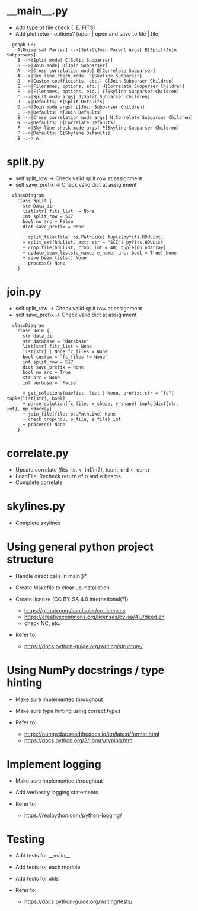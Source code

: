 # \_\_main\_\_.py
  * Add type of file check (I.E. FITS)
  * Add plot return options? [open | open and save to file | file]

```mermaid
  graph LR;
    A[Universal Parser] -->|Split\Join Parent Args| B[Split\Join Subparsers]
    B -->|Split mode| C[Split Subparser]
    B -->|Join mode| D[Join Subparser]
    A -->|Cross correlation mode| E[Correlate Subparser]
    A -->|Sky line check mode| F[Skyline Subparser]
    D -->|Custom coefficients, etc.| G[Join Subparser Children]
    E -->|Filenames, options, etc.| H[Correlate Subparser Children]
    F -->|Filenames, options, etc.| I[Skyline Subparser Children]
    C -->|Split mode args| J[Split Subparser Children]
    J -->|Defaults| K[Split Defaults]
    D -->|Join mode args| L[Join Subparser Children]
    L -->|Defaults| M[Join Defaults]
    E -->|Cross correlation mode args| N[Correlate Subparser Children]
    N -->|Defaults| O[Correlate Defaults]
    F -->|Sky line check mode args| P[Skyline Subparser Children]
    P -->|Defaults| Q[Skyline Defaults]
    B -.-> A
```


# split.py
  * self.split_row → Check valid split row at assignment
  * self.save_prefix → Check valid dict at assignment

```mermaid
  classDiagram
    class Split {
      str Data_dir
      list[str] fits_list  = None
      int split_row = 517
      bool no_arc = False
      dict save_prefix = None
      
      + split_file(file: os.PathLike) tuple[pyfits.HDUList]
      + split_ext(hdulist, ext: str = "SCI") pyfits.HDUList
      + crop_file(hdulist, crop: int = 40) tuple[np.ndarray]
      + update_beam_lists(o_name, e_name, arc: bool = True) None
      + save_beam_lists() None
      + process() None
    }

```


# join.py
  * self.split_row → Check valid split row at assignment
  * self.save_prefix → Check valid dict at assignment

```mermaid
  classDiagram
    class Join {
      str data_dir
      str database = "database"
      list[str] fits_list = None
      list[str] | None fc_files = None
      bool custom = `fc_files != None`
      int split_row = 517
      dict save_prefix = None
      bool no_arc = True
      str arc = None
      int verbose = `False`

      + get_solutions(wavlist: list | None, prefix: str = "fc") tuple[list[str], bool]
      + parse_solution(fc_file, x_shape, y_shape) tuple[dict[str, int], np.ndarray]
      + join_file(file: os.PathLike) None
      + check_crop(hdu, o_file, e_file) int
      + process() None
    }
```


# correlate.py
  * Update correlate (fits_list ← in1/in2), (cont_ord ← cont)
  * LoadFile: Recheck return of o and e beams.
  * Complete correlate


# skylines.py
  * Complete skylines


# Using general python project structure
  * Handle direct calls in main()?
  * Create Makefile to clear up installation
  * Create license (CC BY-SA 4.0 international(?))
    * https://github.com/santisoler/cc-licenses
    * https://creativecommons.org/licenses/by-sa/4.0/deed.en
    * check NC, etc.

  * Refer to:
      * https://docs.python-guide.org/writing/structure/


# Using NumPy docstrings / type hinting
  * Make sure implemented throughout
  * Make sure type hinting using correct types

  * Refer to:
      * https://numpydoc.readthedocs.io/en/latest/format.html
      * https://docs.python.org/3/library/typing.html


# Implement logging
  * Make sure implemented throughout
  * Add verbosity logging statements

  * Refer to:
      * https://realpython.com/python-logging/


# Testing
  * Add tests for \_\_main\_\_
  * Add tests for each module
  * Add tests for utils

  * Refer to:
      * https://docs.python-guide.org/writing/tests/